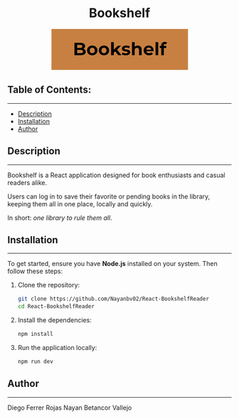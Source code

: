 <h1 align="center">Bookshelf</h1>
<p align="center"><img alt="Bookshelf Logo" src="https://github.com/Nayanbv02/LND-BookShelf-Nayan/blob/main/img/Bookshelf.png?raw=true"/></p>

## Table of Contents:

---

- [Description](#description)
- [Installation](#installation)
- [Author](#author)

## Description

---

Bookshelf is a React application designed for book enthusiasts and casual readers alike.

Users can log in to save their favorite or pending books in the library, keeping them all in one place, locally and quickly.

In short: _one library to rule them all_.

## Installation

---

To get started, ensure you have **Node.js** installed on your system. Then follow these steps:

1. Clone the repository:

   ```bash
   git clone https://github.com/Nayanbv02/React-BookshelfReader
   cd React-BookshelfReader

   ```

2. Install the dependencies:

   ```bash
   npm install

   ```

3. Run the application locally:
   ```bash
   npm run dev
   ```

## Author

---

Diego Ferrer Rojas
Nayan Betancor Vallejo
